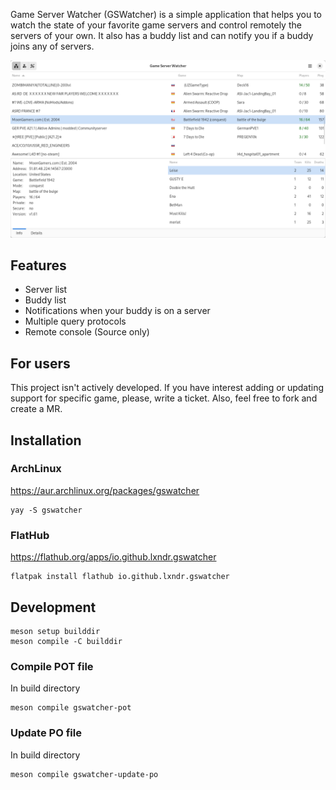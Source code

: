 Game Server Watcher (GSWatcher) is a simple application that helps you to watch
the state of your favorite game servers and control remotely the servers of
your own. It also has a buddy list and can notify you if a buddy joins any of
servers.

![Game Server Watcher](https://raw.githubusercontent.com/lxndr/gswatcher/v1.6.6/docs/screenshots/01.png)

## Features

* Server list
* Buddy list
* Notifications when your buddy is on a server
* Multiple query protocols
* Remote console (Source only)

## For users

This project isn't actively developed. If you have interest adding or updating support
for specific game, please, write a ticket. Also, feel free to fork and create a MR.

## Installation

### ArchLinux

https://aur.archlinux.org/packages/gswatcher

```
yay -S gswatcher
```

### FlatHub

https://flathub.org/apps/io.github.lxndr.gswatcher

```
flatpak install flathub io.github.lxndr.gswatcher
```

## Development

```
meson setup builddir
meson compile -C builddir
```

### Compile POT file

In build directory

```
meson compile gswatcher-pot
```

### Update PO file

In build directory

```
meson compile gswatcher-update-po
```
